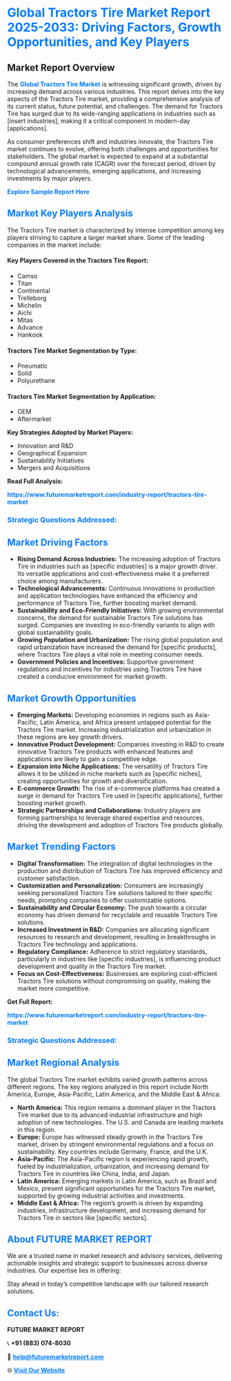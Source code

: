 <h1 style="color: #007BFF;">Global Tractors Tire Market Report 2025-2033: Driving Factors, Growth Opportunities, and Key Players</h1>

<section id="overview">
<h2>Market Report Overview</h2>
<p>The <a href="https://www.futuremarketreport.com/industry-report/tractors-tire-market" style="color: #007BFF; text-decoration: none;"><strong>Global Tractors Tire Market</strong></a> is witnessing significant growth, driven by increasing demand across various industries. This report delves into the key aspects of the Tractors Tire market, providing a comprehensive analysis of its current status, future potential, and challenges. The demand for Tractors Tire has surged due to its wide-ranging applications in industries such as [insert industries], making it a critical component in modern-day [applications].</p>
<p>As consumer preferences shift and industries innovate, the Tractors Tire market continues to evolve, offering both challenges and opportunities for stakeholders. The global market is expected to expand at a substantial compound annual growth rate (CAGR) over the forecast period, driven by technological advancements, emerging applications, and increasing investments by major players.</p>
</section>

<section id="overview">
<p><a href="https://www.futuremarketreport.com/request-sample/reportId=41117" style="color: #007BFF; text-decoration: none;"><strong>Explore Sample Report Here</strong></a></p>
</section>

<section id="key-players">
<h2 style="color: #007BFF;">Market Key Players Analysis</h2>
<p>The Tractors Tire market is characterized by intense competition among key players striving to capture a larger market share. Some of the leading companies in the market include:</p>
<h4>Key Players Covered in the Tractors Tire Report:</h4>
<ul><li>Camso</li><li>Titan</li><li>Continental</li><li>Trelleborg</li><li>Michelin</li><li>Aichi</li><li>Mitas</li><li>Advance</li><li>Hankook</li></ul>
<h4>Tractors Tire Market Segmentation by Type:</h4>
<ul><li>Pneumatic</li><li>Solid</li><li>Polyurethane</li></ul>

<h4>Tractors Tire Market Segmentation by Application:</h4>
<ul><li>OEM</li><li>Aftermarket</li></ul>
<p><strong>Key Strategies Adopted by Market Players:</strong></p>
<ul>
<li>Innovation and R&D</li>
<li>Geographical Expansion</li>
<li>Sustainability Initiatives</li>
<li>Mergers and Acquisitions</li>
</ul>
</section>

<section>
<p><strong>Read Full Analysis: </strong></p><a href="https://www.futuremarketreport.com/industry-report/tractors-tire-market" style="color: #007BFF; text-decoration: none;"><strong>https://www.futuremarketreport.com/industry-report/tractors-tire-market</strong></a>
<h3 style="color: #007BFF;">Strategic Questions Addressed:</h3>
</section>

<section id="driving-factors">
<h2 style="color: #007BFF;">Market Driving Factors</h2>
<ul>
<li><strong>Rising Demand Across Industries:</strong> The increasing adoption of Tractors Tire in industries such as [specific industries] is a major growth driver. Its versatile applications and cost-effectiveness make it a preferred choice among manufacturers.</li>
<li><strong>Technological Advancements:</strong> Continuous innovations in production and application technologies have enhanced the efficiency and performance of Tractors Tire, further boosting market demand.</li>
<li><strong>Sustainability and Eco-Friendly Initiatives:</strong> With growing environmental concerns, the demand for sustainable Tractors Tire solutions has surged. Companies are investing in eco-friendly variants to align with global sustainability goals.</li>
<li><strong>Growing Population and Urbanization:</strong> The rising global population and rapid urbanization have increased the demand for [specific products], where Tractors Tire plays a vital role in meeting consumer needs.</li>
<li><strong>Government Policies and Incentives:</strong> Supportive government regulations and incentives for industries using Tractors Tire have created a conducive environment for market growth.</li>
</ul>
</section>

<section id="growth-opportunities">
<h2 style="color: #007BFF;">Market Growth Opportunities</h2>
<ul>
<li><strong>Emerging Markets:</strong> Developing economies in regions such as Asia-Pacific, Latin America, and Africa present untapped potential for the Tractors Tire market. Increasing industrialization and urbanization in these regions are key growth drivers.</li>
<li><strong>Innovative Product Development:</strong> Companies investing in R&D to create innovative Tractors Tire products with enhanced features and applications are likely to gain a competitive edge.</li>
<li><strong>Expansion into Niche Applications:</strong> The versatility of Tractors Tire allows it to be utilized in niche markets such as [specific niches], creating opportunities for growth and diversification.</li>
<li><strong>E-commerce Growth:</strong> The rise of e-commerce platforms has created a surge in demand for Tractors Tire used in [specific applications], further boosting market growth.</li>
<li><strong>Strategic Partnerships and Collaborations:</strong> Industry players are forming partnerships to leverage shared expertise and resources, driving the development and adoption of Tractors Tire products globally.</li>
</ul>
</section>

<section id="trending-factors">
<h2 style="color: #007BFF;">Market Trending Factors</h2>
<ul>
<li><strong>Digital Transformation:</strong> The integration of digital technologies in the production and distribution of Tractors Tire has improved efficiency and customer satisfaction.</li>
<li><strong>Customization and Personalization:</strong> Consumers are increasingly seeking personalized Tractors Tire solutions tailored to their specific needs, prompting companies to offer customizable options.</li>
<li><strong>Sustainability and Circular Economy:</strong> The push towards a circular economy has driven demand for recyclable and reusable Tractors Tire solutions.</li>
<li><strong>Increased Investment in R&D:</strong> Companies are allocating significant resources to research and development, resulting in breakthroughs in Tractors Tire technology and applications.</li>
<li><strong>Regulatory Compliance:</strong> Adherence to strict regulatory standards, particularly in industries like [specific industries], is influencing product development and quality in the Tractors Tire market.</li>
<li><strong>Focus on Cost-Effectiveness:</strong> Businesses are exploring cost-efficient Tractors Tire solutions without compromising on quality, making the market more competitive.</li>
</ul>
</section>

<section>
<p><strong>Get Full Report: </strong></p><a href="https://www.futuremarketreport.com/industry-report/tractors-tire-market" style="color: #007BFF; text-decoration: none;"><strong>https://www.futuremarketreport.com/industry-report/tractors-tire-market</strong></a>
<h3 style="color: #007BFF;">Strategic Questions Addressed:</h3>
</section>


<section id="regional-analysis">
<h2 style="color: #007BFF;">Market Regional Analysis</h2>
<p>The global Tractors Tire market exhibits varied growth patterns across different regions. The key regions analyzed in this report include North America, Europe, Asia-Pacific, Latin America, and the Middle East & Africa:</p>
<ul>
<li><strong>North America:</strong> This region remains a dominant player in the Tractors Tire market due to its advanced industrial infrastructure and high adoption of new technologies. The U.S. and Canada are leading markets in this region.</li>
<li><strong>Europe:</strong> Europe has witnessed steady growth in the Tractors Tire market, driven by stringent environmental regulations and a focus on sustainability. Key countries include Germany, France, and the U.K.</li>
<li><strong>Asia-Pacific:</strong> The Asia-Pacific region is experiencing rapid growth, fueled by industrialization, urbanization, and increasing demand for Tractors Tire in countries like China, India, and Japan.</li>
<li><strong>Latin America:</strong> Emerging markets in Latin America, such as Brazil and Mexico, present significant opportunities for the Tractors Tire market, supported by growing industrial activities and investments.</li>
<li><strong>Middle East & Africa:</strong> The region’s growth is driven by expanding industries, infrastructure development, and increasing demand for Tractors Tire in sectors like [specific sectors].</li>
</ul>
</section>

<footer>
<h2 style="color: #007BFF;">About FUTURE MARKET REPORT</h2>
<p>We are a trusted name in market research and advisory services, delivering actionable insights and strategic support to businesses across diverse industries. Our expertise lies in offering:</p>

<p>Stay ahead in today’s competitive landscape with our tailored research solutions.</p>

<h2 style="color: #007BFF;">Contact Us:</h2>
<p><strong>FUTURE MARKET REPORT</strong></p>
<p>📞 <strong>+91 (883) 074-8030</strong></p>
<p>📧 <strong><a href="mailto:help@futuremarketreport.com" style="color: #007BFF;">help@futuremarketreport.com</a></strong></p>
<p>🌐 <strong><a href="https://www.futuremarketreport.com/" style="color: #007BFF;">Visit Our Website</a></strong></p>
</footer>